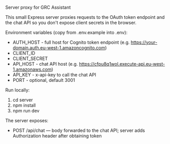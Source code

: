 Server proxy for GRC Assistant

This small Express server proxies requests to the OAuth token endpoint and the chat API so you don't expose client secrets in the browser.

Environment variables (copy from .env.example into .env):
- AUTH_HOST - full host for Cognito token endpoint (e.g. https://your-domain.auth.eu-west-1.amazoncognito.com)
- CLIENT_ID
- CLIENT_SECRET
- API_HOST - chat API host (e.g. https://cfpu8q1wol.execute-api.eu-west-1.amazonaws.com)
- API_KEY - x-api-key to call the chat API
- PORT - optional, default 3001

Run locally:
1. cd server
2. npm install
3. npm run dev

The server exposes:
- POST /api/chat  — body forwarded to the chat API; server adds Authorization header after obtaining token
